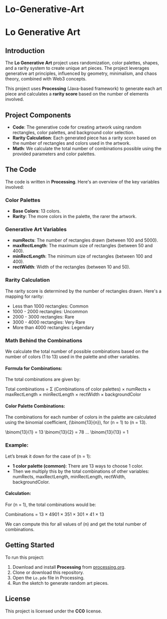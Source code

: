 # Lo-Generative-Art
# Lo Generative Art

## Introduction

The **Lo Generative Art** project uses randomization, color palettes, shapes, and a rarity system to create unique art pieces. The project leverages generative art principles, influenced by geometry, minimalism, and chaos theory, combined with Web3 concepts.

This project uses **Processing** (Java-based framework) to generate each art piece and calculates a **rarity score** based on the number of elements involved.

## Project Components

- **Code**: The generative code for creating artwork using random rectangles, color palettes, and background color selection.
- **Rarity Calculation**: Each generated piece has a rarity score based on the number of rectangles and colors used in the artwork.
- **Math**: We calculate the total number of combinations possible using the provided parameters and color palettes.

## The Code

The code is written in **Processing**. Here's an overview of the key variables involved:

### Color Palettes

- **Base Colors**: 13 colors.
- **Rarity**: The more colors in the palette, the rarer the artwork.

### Generative Art Variables

- **numRects**: The number of rectangles drawn (between 100 and 5000).
- **maxRectLength**: The maximum size of rectangles (between 50 and 400).
- **minRectLength**: The minimum size of rectangles (between 100 and 400).
- **rectWidth**: Width of the rectangles (between 10 and 50).

### Rarity Calculation

The rarity score is determined by the number of rectangles drawn. Here's a mapping for rarity:

- Less than 1000 rectangles: Common
- 1000 - 2000 rectangles: Uncommon
- 2000 - 3000 rectangles: Rare
- 3000 - 4000 rectangles: Very Rare
- More than 4000 rectangles: Legendary

### Math Behind the Combinations

We calculate the total number of possible combinations based on the number of colors (1 to 13) used in the palette and other variables.

#### Formula for Combinations:
The total combinations are given by:

Total combinations = Σ (Combinations of color palettes) × numRects × maxRectLength × minRectLength × rectWidth × backgroundColor

#### Color Palette Combinations:
The combinations for each number of colors in the palette are calculated using the binomial coefficient, \(\binom{13}{n}\), for \(n = 1\) to \(n = 13\).

\binom{13}{1} = 13 \binom{13}{2} = 78 ... \binom{13}{13} = 1

### Example:

Let’s break it down for the case of \(n = 1\):

- **1 color palette (common)**: There are 13 ways to choose 1 color.
- Then we multiply this by the total combinations of other variables: numRects, maxRectLength, minRectLength, rectWidth, backgroundColor.

#### Calculation:
For \(n = 1\), the total combinations would be:

Combinations = 13 × 4901 × 351 × 301 × 41 × 13

We can compute this for all values of \(n\) and get the total number of combinations.

## Getting Started

To run this project:

1. Download and install **Processing** from [processing.org](https://processing.org/download/).
2. Clone or download this repository.
3. Open the `Lo.pde` file in Processing.
4. Run the sketch to generate random art pieces.

## License

This project is licensed under the **CC0** license.


